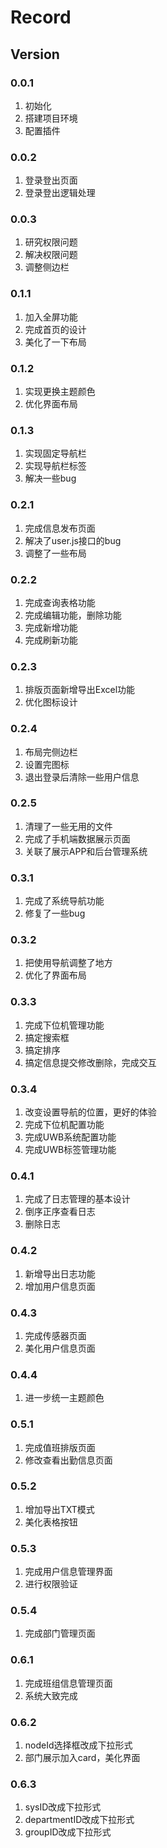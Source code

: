 # Record 

## Version

### 0.0.1

1. 初始化
2. 搭建项目环境
3. 配置插件

### 0.0.2

1. 登录登出页面
2. 登录登出逻辑处理

### 0.0.3

1. 研究权限问题
2. 解决权限问题
3. 调整侧边栏

### 0.1.1

1. 加入全屏功能
2. 完成首页的设计
3. 美化了一下布局

### 0.1.2

1. 实现更换主题颜色
2. 优化界面布局

### 0.1.3

1. 实现固定导航栏
2. 实现导航栏标签
3. 解决一些bug

### 0.2.1

1. 完成信息发布页面
2. 解决了user.js接口的bug
3. 调整了一些布局

### 0.2.2

1. 完成查询表格功能
2. 完成编辑功能，删除功能
3. 完成新增功能
4. 完成刷新功能

### 0.2.3

1. 排版页面新增导出Excel功能
2. 优化图标设计

### 0.2.4

1. 布局完侧边栏
2. 设置完图标
3. 退出登录后清除一些用户信息

### 0.2.5

1. 清理了一些无用的文件
2. 完成了手机端数据展示页面
3. 关联了展示APP和后台管理系统

### 0.3.1

1. 完成了系统导航功能
2. 修复了一些bug

### 0.3.2

1. 把使用导航调整了地方
2. 优化了界面布局

### 0.3.3

1. 完成下位机管理功能
2. 搞定搜索框
3. 搞定排序
4. 搞定信息提交修改删除，完成交互

### 0.3.4

1. 改变设置导航的位置，更好的体验
2. 完成下位机配置功能
3. 完成UWB系统配置功能
4. 完成UWB标签管理功能

### 0.4.1

1. 完成了日志管理的基本设计
2. 倒序正序查看日志
3. 删除日志

### 0.4.2

1. 新增导出日志功能
2. 增加用户信息页面

### 0.4.3

1. 完成传感器页面
2. 美化用户信息页面

### 0.4.4

1. 进一步统一主题颜色

### 0.5.1

1. 完成值班排版页面
2. 修改查看出勤信息页面

### 0.5.2

1. 增加导出TXT模式
2. 美化表格按钮

### 0.5.3

1. 完成用户信息管理界面
2. 进行权限验证

### 0.5.4

1. 完成部门管理页面

### 0.6.1

1. 完成班组信息管理页面
2. 系统大致完成

### 0.6.2

1. nodeId选择框改成下拉形式
2. 部门展示加入card，美化界面

### 0.6.3

1. sysID改成下拉形式
2. departmentID改成下拉形式
3. groupID改成下拉形式
